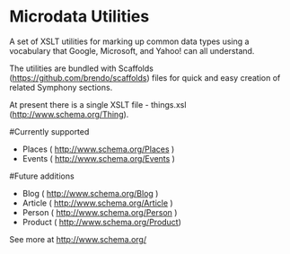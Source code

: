# Microdata Utilities

A set of XSLT utilities for marking up common data types using a vocabulary that Google, Microsoft, and Yahoo! can all understand. 

The utilities are bundled with Scaffolds (https://github.com/brendo/scaffolds) files for quick and easy creation of related Symphony sections. 

At present there is a single XSLT file - things.xsl (http://www.schema.org/Thing).

#Currently supported

* Places ( http://www.schema.org/Places )
* Events ( http://www.schema.org/Events )

#Future additions

* Blog ( http://www.schema.org/Blog )
* Article ( http://www.schema.org/Article )
* Person ( http://www.schema.org/Person )
* Product ( http://www.schema.org/Product)

See more at http://www.schema.org/


